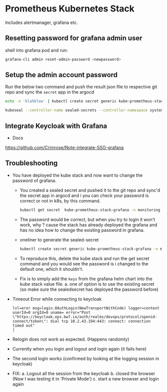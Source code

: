 # Prometheus Kubernetes Stack

Includes alertmanager, grafana etc.

## Resetting password for grafana admin user

shell into grafana pod and run:

```bash
grafana-cli admin reset-admin-password <newpassword>
```

## Setup the admin account password

Run the below two command and push the result json file to respective git repo and sync the `secret` app in the argocd

```bash
echo -n 'blahblew' | kubectl create secret generic kube-prometheus-stack-grafana -n monitoring --dry-run=client --from-file=admin-password=/dev/stdin --from-literal=admin-user=admin -o json >grafana_secrets.json

kubeseal --controller-name sealed-secrets --controller-namespace system <grafana_secrets.json >grafana-sealed.json
```

## Integrate Keycloak with Grafana

* Docs

https://github.com/Crimrose/Note-integrate-SSO-grafana

## Troubleshooting

* You have deployed the kube stack and now want to change the password of grafana.

  * You created a sealed secret and pushed it to the git repo and sync'd the secret app in argocd and i
    you can check your password is correct or not in k8s, by this command.

      ```bash
      kubectl get secret  kube-prometheus-stack-grafana -n monitoring -o jsonpath="{.data.admin-password}" | base64 --decode ; echo
      ```

  * The password would be correct, but when you try to login it won't work, why ? cause the stack has already
    deployed the grafana and has no idea how to change the existing password in grafana.

  * oneliner to generate the sealed-secret

      ```bash
      kubectl create secret generic kube-prometheus-stack-grafana -n monitoring --dry-run=client --from-literal=grafana-keycloak-secret=i_love_k8s -o json | kubeseal --controller-name sealed-secrets --controller-namespace system - > sealed-secrets/cluster_name/monitoring/kube-prometheus-stack-grafana.json
      ```

  * To reproduce this, delete the kube stack and run the get secret command and you would see the password is i
    changed to the default one, which it shouldn't.

  * Fix is to simply add the `keys` from the grafana helm chart into the kube stack value file.
      a. one of option is to use the existing secret (so make sure the sealedsecret has deployed the password before)

* Timeout Error while connecting to keycloak

  ```raw
  lvl=eror msg=login.OAuthLogin(NewTransportWithCode) logger=context userId=0 orgId=0 uname= error="Post \"https://keycloak.ops.bw7.io/auth/realms/devops/protocol/openid-connect/token\": dial tcp 10.2.43.194:443: connect: connection timed out"                                                                                    │
  ```

* Relogin does not work as expected. (Happens randomly)

* Currently when you login and logout and login again (it fails here)
* The second login works (confirmed by looking at the logging session in keycloak)
* FIX:
    a. Logout all the session from the keycloak
    b. closed the browser (Now I was testing it in 'Private Mode')
    c. start a new browser and login again
